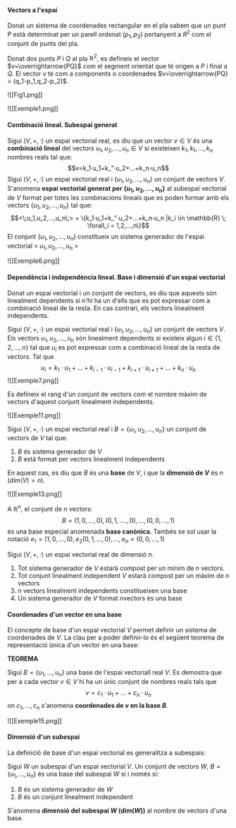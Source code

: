 #### Vectors a l'espai

Donat un sistema de coordenades rectangular en el pla sabem que un punt P està determinat per un parell ordenat $(p_1,p_2)$ pertanyent a $R^2$ com el conjunt de punts del pla.

Donat dos punts $P$ i $Q$ al pla $\mathbb{R}^2$, es defineix el vector $v=\overrightarrow{PQ}$ com el segment orientat que té origen a $P$ i final a $Q$. El vector $v$ té com a components o coordenades $v=\overrightarrow{PQ} = (q_1-p_1,q_2-p_2)$.

![[Fig1.png]]

![[Exemple1.png]]
#### Combinació lineal. Subespai generat

Sigui $(V,+,·)$ un espai vectorial real, es diu que un vector $v \in V$ és una **combinació lineal** del vectors $u_1,u_2,...,u_n \in V$ si existeixen $k_1,k_1,...,k_n$ nombres reals tal que: $$v=k_1·u_1+k_"·u_2+...+k_n·u_n$$
Sigui $(V,+,·)$ un espai vectorial real i $\{u_1,u_2,...,u_n\}$ un conjunt de vectors $V$. S'anomena **espai vectorial generat per $\{u_1,u_2,...,u_n\}$** al subespai vectorial de $V$ format per totes les combinacions lineals que es poden formar amb els vectors $\{u_1,u_2,...,u_n\}$ tal que: $$<\;u_1,u_2,...,u_n\;> = \{k_1·u_1+k_"·u_2+...+k_n·u_n |k_i \in \mathbb{R} \; \forall_i = 1,2,...,n\}$$
El conjunt $\{u_1,u_2,...,u_n\}$ constitueix un sistema generador de l'espai vectorial $<\;u_1,u_2,...,u_n\;>$

![[Exemple6.png]]
#### Dependència i independència lineal. Base i dimensió d'un espai vectorial

Donat un espai vectorial i un conjunt de vectors, es diu que aquests són linealment dependents si n'hi ha un d'ells que es pot expressar com a combinació lineal de la resta. En cas contrari, els vectors linealment independents. 

Sigui $(V,+,·)$ un espai vectorial real i $\{u_1,u_2,...,u_n\}$ un conjunt de vectors $V$. Els vectors $u_1,u_2,...,u_n$ són linealment dependents si existeix algun $i \in \{1,2,...,n\}$ tal que $u_i$ es pot expressar com a combinació lineal de la resta de vectors. Tal que $$u_i=k_1·u_1+...+k_{i-1}·u_{i-1}+k_{i+1}·u_{i+1}+...+k_n·u_n$$
![[Exemple7.png]]

Es defineix el rang d'un conjunt de vectors com el nombre màxim de vectors d'aquest conjunt linealment independents. 

![[Exemple11.png]]

Sigui $(V,+,·)$ un espai vectorial real i $B=\{u_1,u_2,...,u_n\}$ un conjunt de vectors de $V$ tal que: 

1. $B$ és sistema generador de $V$
2. $B$ está format per vectors linealment independents

En aquest cas, es diu que $B$ és una **base** de $V$, i que la **dimensió de $V$** és $n\;(dim(V)=n)$.

![[Exemple13.png]]

A $\mathbb{R}^n$, el conjunt de $n$ vectors: $$B={(1,0,...,0),(0,1,....,0),...,(0,0,...,1)}$$ és una base especial anomenada **base canònica**.
Tambés se sol usar la notació $e_1=(1,0,...,0),e_2(0,1,...,0),...,e_n=(0,0,...,1)$ 

Sigui $(V,+,·)$ un espai vectorial real de dimensió $n$.

1. Tot sistema generador de $V$ estarà compost per un mínim de $n$ vectors.
2. Tot conjunt linealment independent $V$ estarà compost per un màxim de $n$ vectors
3. $n$ vectors linealment independents constitueixen una base
4. Un sistema generador de $V$ format $n$vectors és una base

#### Coordenades d'un vector en una base

El concepte de base d'un espai vectorial $V$ permet definir un sistema de coordenades de $V$. La clau per a poder definir-lo és el següent teorema de representació única d'un vector en una base:

**TEOREMA** 

Sigui $B=\{u_1,...,u_n\}$ una base de l'espai vectoriall real $V$. Es demostra que per a cada vector $v \in V$ hi ha un únic conjunt de nombres reals tals que $$v=c_1·u_1+...+c_n·u_n$$ on $c_1,...,c_n$ s'anomena **coordenades de $v$ en la base $B$**.

![[Exemple15.png]]

#### Dimensió d'un subespai

La definició de base d'un espai vectorial es generalitza a subespais:

Sigui $W$ un subespai d'un espai vectorial $V$. Un conjunt de vectors $W$, $B=\{u_1,...,u_n\}$ és una base del subespai $W$ si i només si:

1. $B$ és un sistema generador de $W$
2. $B$ és un conjunt linealment independent

S'anomena **dimensió del subespai $W$ (dim($W$))** al nombre de vectors d'una base.
